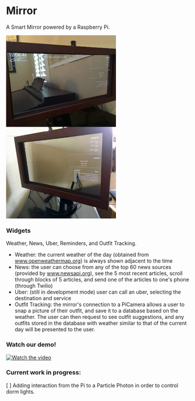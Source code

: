 # Mirror
A Smart Mirror powered by a Raspberry Pi. 

<img align="left" width="300" height="250" src="https://github.com/ajoann/Mirror/blob/master/img/mirror_left.JPG">
<img align="center" width="300" height="250" src="https://github.com/ajoann/Mirror/blob/master/img/mirror_right.jpg">



### Widgets 
Weather, News, Uber, Reminders, and Outfit Tracking.
- Weather: the current weather of the day (obtained from www.openweathermap.org) is always shown adjacent to the time
- News: the user can choose from any of the top 60 news sources (provided by www.newsapi.org), see the 5 most recent articles, scroll through blocks of 5 articles, and send one of the articles to one's phone (through Twilio)
- Uber: (still in development mode) user can call an uber, selecting the destination and service
- Outfit Tracking: the mirror's connection to a PiCamera allows a user to snap a picture of their outfit, and save it to a database based on the weather. The user can then request to see outfit suggestions, and any outfits stored in the database with weather similar to that of the current day will be presented to the user. 


### Watch our demo! 

[![Watch the video](https://img.youtube.com/vi/HZM_5S88JLk/0.jpg)](https://www.youtube.com/embed/HZM_5S88JLk)

### Current work in progress:
[ ] Adding interaction from the Pi to a Particle Photon in order to control dorm lights. 
